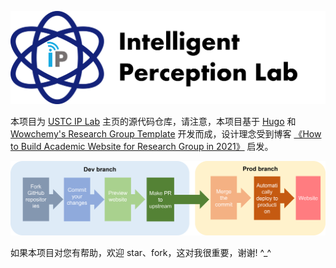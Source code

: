
![header](assets/media/logo.png)

本项目为 [USTC IP Lab](https://ustc-ip-lab.github.io/) 主页的源代码仓库，请注意，本项目基于 [Hugo](https://github.com/gohugoio/hugo) 和 [Wowchemy's Research Group Template](https://wowchemy.com/templates/) 开发而成，设计理念受到博客 [《How to Build Academic Website for Research Group in 2021》](https://jedyang.com/post/how-to-build-academic-research-group-website-in-2021/) 启发。


!['overall workfow'](./flow.png "overall workflow")

如果本项目对您有帮助，欢迎 star、fork，这对我很重要，谢谢! ^_^